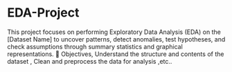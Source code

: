 # EDA-Project
This project focuses on performing Exploratory Data Analysis (EDA) on the [Dataset Name] to uncover patterns, detect anomalies, test hypotheses, and check assumptions through summary statistics and graphical representations. 🎯 Objectives, Understand the structure and contents of the dataset , Clean and preprocess the data for analysis ,etc..
